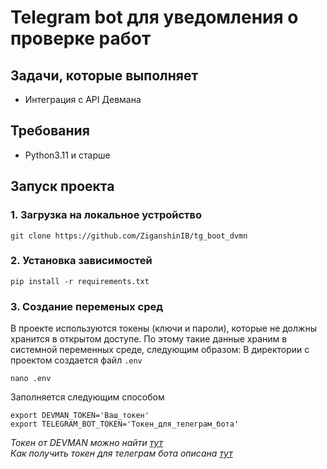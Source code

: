 # Telegram bot для уведомления о проверке работ 
## Задачи, которые выполняет
* Интеграция с API Девмана

## Требования 
* Python3.11 и старше

## Запуск проекта
### 1. Загрузка на локальное устройство 
```shell
git clone https://github.com/ZiganshinIB/tg_boot_dvmn
```
### 2. Установка зависимостей
```shell
pip install -r requirements.txt
```
### 3. Создание переменых сред
В проекте используются токены (ключи и пароли), которые не должны хранится в открытом доступе. По этому такие данные храним в системной переменных среде, следующим образом:
В директории с проектом создается файл `.env`
```shell
nano .env
```
Заполняется следующим способом
```text
export DEVMAN_TOKEN='Ваш_токен'
export TELEGRAM_BOT_TOKEN='Токен_для_телеграм_бота'
```
*Токен от DEVMAN можно найти [тут](https://dvmn.org/api/docs/)*
<br>
*Как получить токен для телеграм бота описана [тут](https://core.telegram.org/bots#how-do-i-create-a-bot)*
